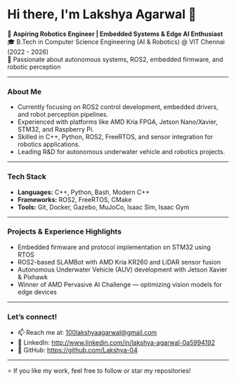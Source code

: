 # Hi there, I'm Lakshya Agarwal 👋

🚀 **Aspiring Robotics Engineer | Embedded Systems & Edge AI Enthusiast**  
🎓 B.Tech in Computer Science Engineering (AI & Robotics) @ VIT Chennai (2022 - 2026)  
🤖 Passionate about autonomous systems, ROS2, embedded firmware, and robotic perception  

---

### About Me  
- Currently focusing on ROS2 control development, embedded drivers, and robot perception pipelines.  
- Experienced with platforms like AMD Kria FPGA, Jetson Nano/Xavier, STM32, and Raspberry Pi.  
- Skilled in C++, Python, ROS2, FreeRTOS, and sensor integration for robotics applications.  
- Leading R&D for autonomous underwater vehicle and robotics projects.  

---

### Tech Stack  
- **Languages:** C++, Python, Bash, Modern C++  
- **Frameworks:** ROS2, FreeRTOS, CMake  
- **Tools:** Git, Docker, Gazebo, MuJoCo, Isaac Sim, Isaac Gym  

---

### Projects & Experience Highlights  
- Embedded firmware and protocol implementation on STM32 using RTOS  
- ROS2-based SLAMBot with AMD Kria KR260 and LiDAR sensor fusion  
- Autonomous Underwater Vehicle (AUV) development with Jetson Xavier & Pixhawk  
- Winner of AMD Pervasive AI Challenge — optimizing vision models for edge devices  

---

### Let’s connect!  
- 📫 Reach me at: 100lakshyaagarwal@gmail.com  
- 🔗 LinkedIn: http://www.linkedin.com/in/lakshya-agarwal-0a5994192
- 🔗 GitHub: https://github.com/Lakshya-04  

---

⭐️ If you like my work, feel free to follow or star my repositories!
